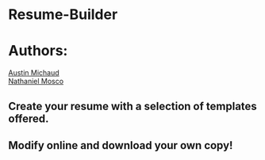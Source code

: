 # Resume-Builder
# Authors: 
[Austin Michaud](https://github.com/foobar404)  
[Nathaniel Mosco](https://github.com/natemosco)  

## Create your resume with a selection of templates offered. 
## Modify online and download your own copy!
